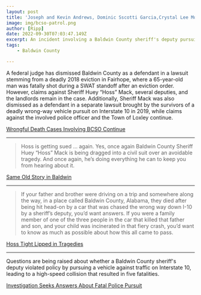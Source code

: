 ```yaml
---
layout: post
title: 'Joseph and Kevin Andrews, Dominic Sscotti Garcia,Crystal Lee Moradie, Payton Leigh Northcut'
image: img/bcso-patrol.png
author: [Ripp]
date: 2022-09-30T07:03:47.149Z
excerpt: An incident involving a Baldwin County sheriff's deputy pursuing a vehicle against traffic on Interstate 10 resulted in a high-speed collision, claiming the lives of five individuals. Questions are now being raised about whether the deputy violated policy during the pursuit.
tags:
    - Baldwin County

---
```



A federal judge has dismissed Baldwin County as a defendant in a lawsuit stemming from a deadly 2018 eviction in Fairhope, where a 65-year-old man was fatally shot during a SWAT standoff after an eviction order. However, claims against Sheriff Huey “Hoss” Mack, several deputies, and the landlords remain in the case. Additionally, Sheriff Mack was also dismissed as a defendant in a separate lawsuit brought by the survivors of a deadly wrong-way vehicle pursuit on Interstate 10 in 2019, while claims against the involved police officer and the Town of Loxley continue.

[Wrongful Death Cases Involving BCSO Continue](https://lagniappemobile.com/wrongful-death-cases-involving-bcso-continue/)

-----

>Hoss is getting sued … again. Yes, once again Baldwin County Sheriff Huey “Hoss” Mack is being dragged into a civil suit over an avoidable tragedy. And once again, he’s doing everything he can to keep you from hearing about it. 

[Same Old Story in Baldwin](https://lagniappemobile.com/same-old-story-in-baldwin/)

------

>If your father and brother were driving on a trip and somewhere along the way, in a place called Baldwin County, Alabama, they died after being hit head-on by a car that was chased the wrong way down I-10 by a sheriff’s deputy, you’d want answers. If you were a family member of one of the three people in the car that killed that father and son, and your child was incinerated in that fiery crash, you’d want to know as much as possible about how this all came to pass.

[Hoss Tight Lipped in Tragedies](https://lagniappemobile.com/hoss-tight-lipped-in-tragedies/)

-----

Questions are being raised about whether a Baldwin County sheriff's deputy violated policy by pursuing a vehicle against traffic on Interstate 10, leading to a high-speed collision that resulted in five fatalities.

[Investigation Seeks Answers About Fatal Police Pursuit](https://lagniappemobile.com/investigation-seeks-answers-about-fatal-police-pursuit/)

